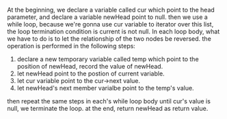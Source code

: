 At the beginning, we declare a variable called cur which point to the head parameter, and declare a variable newHead point to null. 
then we use a while loop, because we're gonna use cur variable to iterator over this list, the loop termination condition is current is not null.
In each loop body, what we have to do is to let the relationship of the two nodes be reversed.
the operation is performed in the following steps:
1. declare a new temporary variable called temp which point to the position of newHead, record the value of newHead.
2. let newHead point to the postion of current variable.
3. let cur variable point to the cur->next value.
4. let newHead's next member varialbe point to the temp's value.

then repeat the same steps in each's while loop body until cur's value is null, we terminate the loop.
at the end, return newHead as return value.
